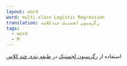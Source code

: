 ```yaml
---
layout: word
word: multi-class Logistic Regression
translation: رگرسیون لجستیک چندکلاسه
tags:
  - word
  - M
---
```

استفاده از [رگرسیون لجستیک](<l/logistic _regression>) در [طبقه بندی چند کلاس](m/multi-class_classification)